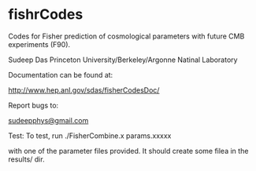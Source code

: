 fishrCodes
=============


Codes for Fisher prediction of cosmological parameters with future CMB experiments (F90).

Sudeep Das
Princeton University/Berkeley/Argonne Natinal Laboratory

Documentation can be found at:

http://www.hep.anl.gov/sdas/fisherCodesDoc/

Report bugs to:

sudeepphys@gmail.com

Test:
To test, run 
./FisherCombine.x params.xxxxx

with one of the parameter files provided. It should create some filea in the results/ dir.

